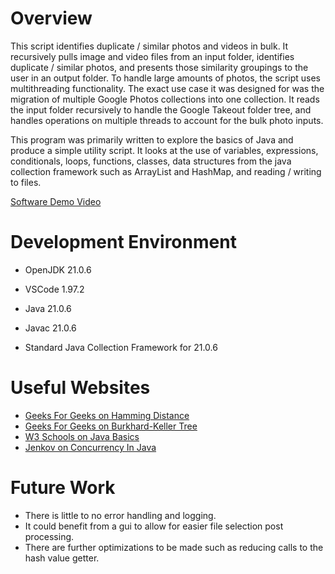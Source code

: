 # Overview


This script identifies duplicate / similar photos and videos in bulk. It recursively pulls image and video files from an input folder, identifies duplicate / similar photos, and presents those similarity groupings to the user in an output folder. To handle large amounts of photos, the script uses multithreading functionality. The exact use case it was designed for was the migration of multiple Google Photos collections into one collection. It reads the input folder recursively to handle the Google Takeout folder tree, and handles operations on multiple threads to account for the bulk photo inputs.

This program was primarily written to explore the basics of Java and produce a simple utility script. It looks at the use of variables, expressions, conditionals, loops, functions, classes, data structures from the java collection framework such as ArrayList and HashMap, and reading / writing to files.

[Software Demo Video](https://youtu.be/DX0d-KJS41w)

# Development Environment

- OpenJDK 21.0.6
- VSCode 1.97.2

- Java 21.0.6
- Javac 21.0.6
- Standard Java Collection Framework for 21.0.6


# Useful Websites

- [Geeks For Geeks on Hamming Distance](https://www.geeksforgeeks.org/concepts-of-hamming-distance/)
- [Geeks For Geeks on Burkhard-Keller Tree](https://www.geeksforgeeks.org/bk-tree-introduction-implementation/)
- [W3 Schools on Java Basics](https://www.w3schools.com/java/)
- [Jenkov on Concurrency In Java](https://jenkov.com/tutorials/java-concurrency/index.html)


# Future Work

- There is little to no error handling and logging.
- It could benefit from a gui to allow for easier file selection post processing.
- There are further optimizations to be made such as reducing calls to the hash value getter.
